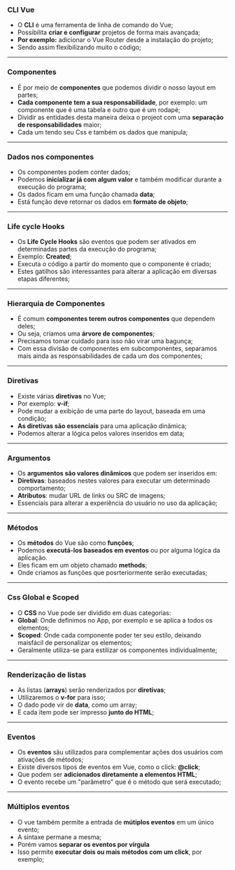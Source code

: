 ### CLI Vue

- O **CLI** é uma ferramenta de linha de comando do Vue;
- Possibilita **criar e configurar** projetos de forma mais avançada;
- **Por exemplo:** adicionar o Vue Router desde a instalação do projeto;
- Sendo assim flexibilizando muito o código;

---

### Componentes

- É por meio de **componentes** que podemos dividir o nosso layout em partes;
- **Cada componente tem a sua responsabilidade**, por exemplo: um componente que é uma tabela e outro que é um rodapé;
- Dividir as entidades desta maneira deixa o projeot com uma **separação de responsabilidades** maior;
- Cada um tendo seu Css e também os dados que manipula;

---

### Dados nos componentes

- Os componentes podem conter dados;
- Podemos **inicializar já com algum valor** e também modificar durante a execução do programa;
- Os dados ficam em uma função chamada **data**;
- Está função deve retornar os dados em **formato de objeto**;

---

### Life cycle Hooks

- Os **Life Cycle Hooks** são eventos que podem ser ativados em determinadas partes da execução do programa;
- Exemplo: **Created**;
- Executa o código a partir do momento que o componente é criado;
- Estes gatilhos são interessantes para alterar a aplicação em diversas etapas diferentes;

---

### Hierarquia de Componentes

- É comum **componentes terem outros componentes** que dependem deles;
- Ou seja, criamos uma **árvore de componentes**;
- Precisamos tomar cuidado para isso não virar uma bagunça;
- Com essa divisão de componentes em subcomponentes, separamos mais ainda as responsabilidades de cada um dos componentes;

---

### Diretivas

- Existe várias **diretivas** no Vue;
- Por exemplo: **v-if**;
- Pode mudar a exibição de uma parte do layout, baseada em uma condição;
- **As diretivas são essenciais** para uma aplicação dinâmica;
- Podemos alterar a lógica pelos valores inseridos em data;

---

### Argumentos

- Os **argumentos são valores dinâmicos** que podem ser inseridos em:
- **Diretivas**: baseados nestes valores para executar um determinado comportamento;
- **Atributos**: mudar URL de links ou SRC de imagens;
- Essenciais para alterar a experiência do usuário no uso da aplicação;

---

### Métodos

- Os **métodos** do Vue são como **funções**;
- Podemos **executá-los baseados em eventos** ou por alguma lógica da aplicação.
- Eles ficam em um objeto chamado **methods**;
- Onde criamos as funções que posrteriormente serão executadas;

---

### Css Global e Scoped

- O **CSS** no Vue pode ser dividido em duas categorias:
- **Global**: Onde definimos no App, por exemplo e se aplica a todos os elementos;
- **Scoped**: Onde cada componente poder ter seu estilo, deixando maisfácil de personalizar os elementos;
- Geralmente utiliza-se para estilizar os componentes individualmente;

---

### Renderização de listas

- As listas (**arrays**) serão renderizados por **diretivas**;
- Utilizaremos o **v-for** para isso;
- O dado pode vir de **data**, como um array;
- E cada item pode ser impresso **junto do HTML**;

---

### Eventos

- Os **eventos** sãu utilizados para complementar ações dos usuários com ativações de métodos;
- Existe diversos tipos de eventos em Vue, como o click: **@click**;
- Que podem ser **adicionados diretamente a elementos HTML**;
- O evento recebe um "parâmetro" que é o método que será executado;

---

### Múltiplos eventos

- O vue também permite a entrada de **mútiplos eventos** em um único evento;
- A sintaxe permane a mesma;
- Porém vamos **separar os eventos por vírgula**
- Isso permite **executar dois ou mais métodos com um click**, por exemplo;
